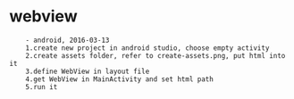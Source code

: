 # webview

        - android, 2016-03-13
        1.create new project in android studio, choose empty activity
        2.create assets folder, refer to create-assets.png, put html into it
        3.define WebView in layout file
        4.get WebView in MainActivity and set html path
        5.run it

